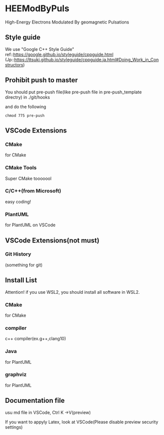# HEEModByPuls
High-Energy Electrons Modulated By geomagnetic Pulsations

## Style guide
We use "Google C++ Style Guide"
ref::https://google.github.io/styleguide/cppguide.html
(Jp::https://ttsuki.github.io/styleguide/cppguide.ja.html#Doing_Work_in_Constructors)

## Prohibit push to master
You should put pre-push file(like pre-push file in pre-push_template directry) in ./git/hooks

and do the following
```
chmod 775 pre-push
```

## VSCode Extensions
### CMake
for CMake
### CMake Tools
Super CMake tooooool
### C/C++(from Microsoft)
easy coding!
### PlantUML
for PlantUML on VSCode


## VSCode Extensions(not must)
### Git History
(something for git)

## Install List
Attention! if you use WSL2, you should install all software in WSL2.
### CMake
  for CMake
### compiler 
  c++ compiler(ex.g++,clang10)
### Java
  for PlantUML
### graphviz
  for PlantUML


## Documentation file
  usu md file
  in VSCode, Ctrl K →V(preview)
  
  If you want to appyly Latex, look at VSCode(Please disable preview security settings)